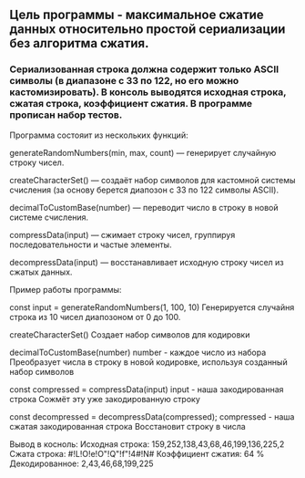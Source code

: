 ## Цель программы - максимальное сжатие данных относительно простой сериализации без алгоритма сжатия.
### Сериализованная строка должна содержит только ASCII символы (в диапазоне с 33 по 122, но его можно кастомизировать). В консоль выводятся исходная строка, сжатая строка, коэффициент сжатия. В программе прописан набор тестов.



Программа состояит из нескольких функций:

generateRandomNumbers(min, max, count) — генерирует случайную строку чисел.

createCharacterSet() — создаёт набор символов для кастомной системы счисления (за основу берется диапозон с 33 по 122 символы ASCII).

decimalToCustomBase(number) — переводит число в строку в новой системе счисления.

compressData(input) — сжимает строку чисел, группируя последовательности и частые элементы.

decompressData(input) — восстанавливает исходную строку чисел из сжатых данных.

Пример работы программы:

const input = generateRandomNumbers(1, 100, 10)
Генерируется случайня строка из 10 чисел диапозоном от 0 до 100.

createCharacterSet()
Создает набор символов для кодировки

decimalToCustomBase(number)
number - каждое число из набора
Преобразует числа в строку в новой кодировке, используя созданный набор символов

const compressed = compressData(input)
input - наша закодированная строка
Сожмёт эту уже закодированную строку

const decompressed = decompressData(compressed);
compressed - наша сжатая закодированная строка
Восстановит строку в числа

Вывод в косноль:
Исходная строка:
159,252,138,43,68,46,199,136,225,2
Сжата строка:
#!L!O!e!O"!Q"!f"!4#!N#
Коэффициент сжатия: 64 %
Декодированное: 2,43,46,68,199,225
